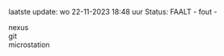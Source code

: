 laatste update: 
wo 22-11-2023 18:48   uur 
Status: FAALT - fout - 
<div class="service R">nexus</div><div class="service R">git</div><div class="service Y">microstation</div>